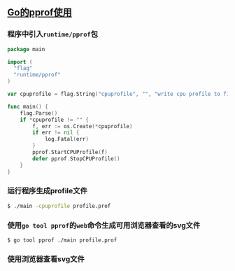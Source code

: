 ## [Go的pprof使用](https://www.cnblogs.com/yjf512/archive/2012/12/27/2835331.html)

### 程序中引入`runtime/pprof`包
```go
package main

import (
  "flag"
  "runtime/pprof"
)

var cpuprofile = flag.String("cpuprofile", "", "write cpu profile to file")

func main() {
    flag.Parse()
    if *cpuprofile != "" {
        f, err := os.Create(*cpuprofile)
        if err != nil {
            log.Fatal(err)
        }
        pprof.StartCPUProfile(f)
        defer pprof.StopCPUProfile()
    }
}

```

### 运行程序生成profile文件
```sh
$ ./main -cpuprofile profile.prof
```

### 使用`go tool pprof`的`web`命令生成可用浏览器查看的svg文件
```
$ go tool pprof ./main profile.prof
```

### 使用浏览器查看svg文件
